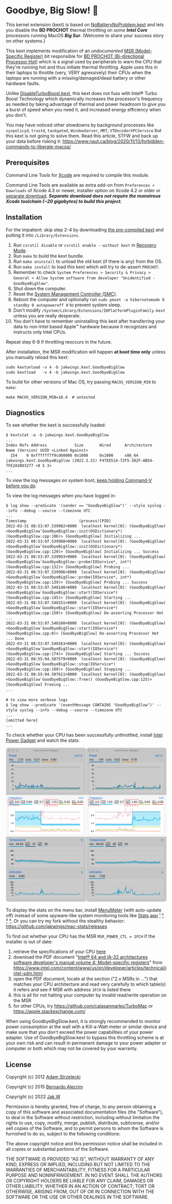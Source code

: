 Goodbye, Big Slow! 
====================

This kernel extension (kext) is based on [NoBatteryNoProblem.kext](https://github.com/balecrim/NoBatteryNoProblem.kext) and lets you disable the **BD PROCHOT** thermal throttling on *some* ***Intel Core*** processors running MacOS ***Big Sur***.  (Welcome to share your success story on other systems.)

This kext implements modification of an *undocumented* [MSR (Model-Specific Register)](https://www.intel.com/content/www/us/en/developer/articles/technical/intel-sdm.html#Intel®_64_and_IA-32_Architectures_Software_Developer's_Manual) bit responsible for [BD PROCHOT (Bi-directional Processor Hot)](https://www.intel.com/content/www/us/en/products/docs/processors/core/core-technical-resources.html) which is a signal used by peripherals to warn the CPU that they're running hot and thus initiate thermal throttling.  Apple uses this in their laptops to throttle (very, VERY agressively) their CPUs when the laptops are running with a missing/damaged/dead battery or other hardware faults.

Unlike [DisableTurboBoost.kext](https://github.com/nanoant/DisableTurboBoost.kext), this kext does not fuss with Intel® Turbo Boost Technology which dynamically increases the processor's frequency as needed by taking advantage of thermal and power headroom to give you a burst of speed when you need it, and increased energy efficiency when you don't.

You may have noticed other slowdowns by background processes like `syspolicyd`, `trustd`, `taskgated`, `WindowServer`, `MRT`, `VTDecoderXPCService` but this kext is not going to solve them.  Read this article, STFW and back up your data before risking it: https://www.naut.ca/blog/2020/11/13/forbidden-commands-to-liberate-macos/

Prerequisites
---------------

Command Line Tools for [Xcode](https://developer.apple.com/technologies/tools/) are required to compile this module.

Command Line Tools are available as extra add-on from `Preferences > Downloads` of Xcode 4.3 or newer, installer option on Xcode 4.2 or older or [separate download](https://developer.apple.com/downloads).  ***Separate download does not require the monstrous Xcode toolchain (~20 gigabytes) to build this project.***

Installation
--------------

For the impatient: skip step 2-4 by downloading [the pre-compiled kext](https://github.com/jakwings/GoodbyeBigSlow.kext/releases) and putting it into `/Library/Extensions`.

1. Run `csrutil disable` or `csrutil enable --without kext` in [Recovery Mode](https://support.apple.com/kb/HT201314).
2. Run `make` to build the kext bundle.
3. Run `make uninstall` to unload the old kext (if there is any) from the OS.
4. Run `make install` to load this kext which will try to de-assert `PROCHOT`.
5. Remember to check `System Preferences > Security & Privacy > General > Allow System software from developer "Unidentified - GoodbyeBigSlow"`.
6. Shut down the computer.
7. Reset the [System Management Controller (SMC)](https://support.apple.com/kb/HT201295).
8. Reboot the computer and optionally run `sudo pmset -a hibernatemode 0 standby 0 autopoweroff 0` to prevent system sleep.
9. Don't modify `/System/Library/Extensions/IOPlatformPluginFamily.kext` unless you are really desperate.
10. You don't have to remember uninstalling this kext after transferring your data to non-Intel based Apple™ hardware because it recognizes and instructs only Intel CPUs.

Repeat step 6-8 if throttling reoccurs in the future.

After installation, the MSR modification will happen **at boot time only** unless you manually reload this kext:

    sudo kextunload -v 4 -b jakwings.kext.GoodbyeBigSlow
    sudo kextload   -v 4 -b jakwings.kext.GoodbyeBigSlow

To build for other versions of Mac OS, try passing `MACOS_VERSION_MIN` to `make`:

    make MACOS_VERSION_MIN=10.4  # untested

Diagnostics
-------------

To see whether the kext is successfully loaded:

```
$ kextstat -a -b jakwings.kext.GoodbyeBigSlow
...
Index Refs Address            Size       Wired      Architecture       Name (Version) UUID <Linked Against>
  154    0 0xffffff7f9cd60000 0x1000     0x1000     x86_64             jakwings.kext.GoodbyeBigSlow (2022.3.31) F47EE514-72F5-382F-AB54-7FE2A3003277 <8 5 3>
...
```

To view the log messages on system boot, [keep holding Command-V before you do](https://support.apple.com/kb/HT201255).

To view the log messages when you have logged in:

```
$ log show --predicate '(sender == "GoodbyeBigSlow")' --style syslog --info --debug --source --timezone UTC
...
Timestamp                       (process)[PID]
2022-03-31 08:53:07.539982+0000  localhost kernel[0]: (GoodbyeBigSlow) <GoodbyeBigSlow`GoodbyeBigSlow::init(OSDictionary*) (GoodbyeBigSlow.cpp:106)> [GoodbyeBigSlow] Initializing ...
2022-03-31 08:53:07.539988+0000  localhost kernel[0]: (GoodbyeBigSlow) <GoodbyeBigSlow`GoodbyeBigSlow::init(OSDictionary*) (GoodbyeBigSlow.cpp:120)> [GoodbyeBigSlow] Initializing ... Success
2022-03-31 08:53:07.539993+0000  localhost kernel[0]: (GoodbyeBigSlow) <GoodbyeBigSlow`GoodbyeBigSlow::probe(IOService*, int*) (GoodbyeBigSlow.cpp:132)> [GoodbyeBigSlow] Probing ...
2022-03-31 08:53:07.539996+0000  localhost kernel[0]: (GoodbyeBigSlow) <GoodbyeBigSlow`GoodbyeBigSlow::probe(IOService*, int*) (GoodbyeBigSlow.cpp:139)> [GoodbyeBigSlow] Probing ... Success
2022-03-31 08:53:07.540148+0000  localhost kernel[0]: (GoodbyeBigSlow) <GoodbyeBigSlow`GoodbyeBigSlow::start(IOService*) (GoodbyeBigSlow.cpp:145)> [GoodbyeBigSlow] Starting ...
2022-03-31 08:53:07.540151+0000  localhost kernel[0]: (GoodbyeBigSlow) <GoodbyeBigSlow`GoodbyeBigSlow::start(IOService*) (GoodbyeBigSlow.cpp:150)> [GoodbyeBigSlow] De-asserting Processor Hot ...
2022-03-31 08:53:07.540160+0000  localhost kernel[0]: (GoodbyeBigSlow) <GoodbyeBigSlow`GoodbyeBigSlow::start(IOService*) (GoodbyeBigSlow.cpp:0)> [GoodbyeBigSlow] De-asserting Processor Hot ... Done
2022-03-31 08:53:07.540163+0000  localhost kernel[0]: (GoodbyeBigSlow) <GoodbyeBigSlow`GoodbyeBigSlow::start(IOService*) (GoodbyeBigSlow.cpp:174)> [GoodbyeBigSlow] Starting ... Success
2022-03-31 08:55:04.507579+0000  localhost kernel[0]: (GoodbyeBigSlow) <GoodbyeBigSlow`GoodbyeBigSlow::stop(IOService*) (GoodbyeBigSlow.cpp:180)> [GoodbyeBigSlow] Stopping ...
2022-03-31 08:55:04.507611+0000  localhost kernel[0]: (GoodbyeBigSlow) <GoodbyeBigSlow`GoodbyeBigSlow::free() (GoodbyeBigSlow.cpp:125)> [GoodbyeBigSlow] Freeing ...
...

# to view more verbose logs
$ log show --predicate '(eventMessage CONTAINS "GoodbyeBigSlow")' --style syslog --info --debug --source --timezone UTC
...
[omitted here]
...
```

To check whether your CPU has been successfully unthrottled, install [Intel Power Gadget](https://www.intel.com/content/www/us/en/developer/articles/tool/power-gadget.html) and watch the stats:

![statistics of working cpu](other/cpu-stats.png)

To display the stats on the menu bar, install [MenuMeter](https://github.com/yujitach/MenuMeters) (with auto-update off) instead of some spyware-like system monitoring tools like [Stats](https://github.com/jakwings/exelban-stats-no-aggressive-user-data-collection).[app](https://github.com/exelban/stats/issues/714) [¹](https://github.com/exelban/stats/pull/858) [²](https://github.com/exelban/stats/pull/742) [³](https://github.com/exelban/stats/commit/08d8d84cebf9078d7692999c243386c887d6ee14) [⁴](https://github.com/exelban/stats/commit/c5c4e4df3db0737b749ea91f903c8cf0f1ecd6aa#data_still_sent_despite_--omit).  Or you can try my fork without the stealthy behavior: https://github.com/jakwings/mac-stats/releases

To find out whether your CPU has the MSR `MSR_POWER_CTL = 1FCH` if the installer is out of date:

1.  retrieve the specifications of your CPU [here](https://ark.intel.com/content/www/us/en/ark/search/featurefilter.html)
2.  download the PDF document "[Intel® 64 and IA-32 architectures software developer's manual volume 4: Model-specific registers](https://cdrdv2.intel.com/v1/dl/getContent/671098)" from https://www.intel.com/content/www/us/en/developer/articles/technical/intel-sdm.html
3.  open the PDF document, locate at the section ("2.x MSRs in ...") that matches your CPU architecture and read very carefully to which table(s) it refers and see if MSR with address `1FCH` is listed there
4.  this is all for not halting your computer by invalid read/write operation on the MSR
5.  for other CPUs, try https://github.com/calasanmarko/TurboMac or https://apple.stackexchange.com/

When using GoodbyeBigSlow.kext, it is strongly recommended to monitor power consumption at the wall with a Kill-a-Watt meter or similar device and make sure that you don't exceed the power capabilities of your power adapter.  Use of GoodbyeBigSlow.kext to bypass this throttling scheme is at your own risk and can result in permanent damage to your power adapter or computer or both which may not be covered by your warranty.

License
---------

Copyright (c) 2012 [Adam Strzelecki](https://github.com/nanoant/DisableTurboBoost.kext)

Copyright (c) 2015 [Bernardo Alecrim](https://github.com/balecrim/NoBatteryNoProblem.kext)

Copyright (c) 2022 [Jak.W](https://github.com/jakwings/GoodbyeBigSlow.kext)

Permission is hereby granted, free of charge, to any person obtaining
a copy of this software and associated documentation files (the
"Software"), to deal in the Software without restriction, including
without limitation the rights to use, copy, modify, merge, publish,
distribute, sublicense, and/or sell copies of the Software, and to
permit persons to whom the Software is furnished to do so, subject to
the following conditions:

The above copyright notice and this permission notice shall be
included in all copies or substantial portions of the Software.

THE SOFTWARE IS PROVIDED "AS IS", WITHOUT WARRANTY OF ANY KIND,
EXPRESS OR IMPLIED, INCLUDING BUT NOT LIMITED TO THE WARRANTIES OF
MERCHANTABILITY, FITNESS FOR A PARTICULAR PURPOSE AND
NONINFRINGEMENT. IN NO EVENT SHALL THE AUTHORS OR COPYRIGHT HOLDERS BE
LIABLE FOR ANY CLAIM, DAMAGES OR OTHER LIABILITY, WHETHER IN AN ACTION
OF CONTRACT, TORT OR OTHERWISE, ARISING FROM, OUT OF OR IN CONNECTION
WITH THE SOFTWARE OR THE USE OR OTHER DEALINGS IN THE SOFTWARE.
